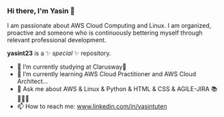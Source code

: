 ### Hi there, I'm Yasin 👋

I am passionate about AWS Cloud Computing and Linux.
I am organized, proactive and someone who is continuously bettering myself through relevant professional development.

**yasint23** is a ✨ _special_ ✨ repository. 
- 🔭 I’m currently studying at Clarusway👑 
- 🌱 I’m currently learning AWS Cloud Practitioner and AWS Cloud Architect...
- 💬 Ask me about AWS & Linux & Python & HTML & CSS & AGILE-JIRA 📚 👨🏻‍🏫
- 📫 How to reach me: www.linkedin.com/in/yasintuten




